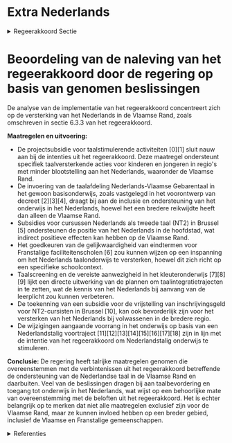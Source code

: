 # Extra Nederlands

<details>
        <summary>Regeerakkoord Sectie </summary>
        <p>6.3.3 Extra Nederlands Nederlands is de ‘maizena’ van de Rand. Daarom nemen we zowel defensieve als assertieve acties die het Nederlandstalig karakter van de Rand versterken. En dat zowel op Vlaams als op andere bestuursniveaus. Vanzelfsprekend dient de taalwetgeving dus nauwgezet gerespecteerd te worden. Maar we werken ook creatief maatregelen uit zoals de koppeling van sociale en andere voordelen aan de kennis van het Nederlands of minstens de bereidheid onze taal te leren. Wie aanspraak wil maken op voordelen van onze gemeenschap moet immers ook werkelijk deel willen uitmaken van onze gemeenschap. Bij uitstek in de Vlaamse rand zetten we in op taalintegratietrajecten, met o.a. taalbadklassen voor alle kinderen die onvoldoende Nederlands kennen om mee te kunnen in de les. We moedigen anderstalige ouders aan om hun kinderen in het Nederlands en lokaal school te laten lopen. Niet bij wijze van carrièrekeuze maar wel als uiting van de wil tot integratie van het hele gezin. Voor de ouders organiseren we in de school buiten de lesuren taalcursussen Nederlands, terwijl de kinderen worden opge-vangen. </p>
        </details> 

# Beoordeling van de naleving van het regeerakkoord door de regering op basis van genomen beslissingen

De analyse van de implementatie van het regeerakkoord concentreert zich op de versterking van het Nederlands in de Vlaamse Rand, zoals omschreven in sectie 6.3.3 van het regeerakkoord.

**Maatregelen en uitvoering:**
- De projectsubsidie voor taalstimulerende activiteiten \[0\]\[1\] sluit nauw aan bij de intenties uit het regeerakkoord. Deze maatregel ondersteunt specifiek taalversterkende acties voor kinderen en jongeren in regio's met minder blootstelling aan het Nederlands, waaronder de Vlaamse Rand.
- De invoering van de taalafdeling Nederlands-Vlaamse Gebarentaal in het gewoon basisonderwijs, zoals vastgelegd in het voorontwerp van decreet \[2\]\[3\]\[4\], draagt bij aan de inclusie en ondersteuning van het onderwijs in het Nederlands, hoewel het een bredere reikwijdte heeft dan alleen de Vlaamse Rand.
- Subsidies voor cursussen Nederlands als tweede taal (NT2) in Brussel \[5\] ondersteunen de positie van het Nederlands in de hoofdstad, wat indirect positieve effecten kan hebben op de Vlaamse Rand.
- Het goedkeuren van de gelijkwaardigheid van eindtermen voor Franstalige faciliteitenscholen \[6\] zou kunnen wijzen op een inspanning om het Nederlands taalonderwijs te versterken, hoewel dit zich richt op een specifieke schoolcontext.
- Taalscreening en de vereiste aanwezigheid in het kleuteronderwijs \[7\]\[8\]\[9\] lijkt een directe uitwerking van de plannen om taalintegratietrajecten in te zetten, wat de kennis van het Nederlands bij aanvang van de leerplicht zou kunnen verbeteren.
- De toekenning van een subsidie voor de vrijstelling van inschrijvingsgeld voor NT2-cursisten in Brussel \[10\], kan ook bevorderlijk zijn voor het versterken van het Nederlands bij volwassenen in de bredere regio.
- De wijzigingen aangaande voorrang in het onderwijs op basis van een Nederlandstalig voortraject \[11\]\[12\]\[13\]\[14\]\[15\]\[16\]\[17\]\[18\] zijn in lijn met de intentie van het regeerakkoord om Nederlandstalig onderwijs te stimuleren.

**Conclusie:**
De regering heeft talrijke maatregelen genomen die overeenstemmen met de verbintenissen uit het regeerakkoord betreffende de ondersteuning van de Nederlandse taal in de Vlaamse Rand en daarbuiten. Veel van de beslissingen dragen bij aan taalbevordering en toegang tot onderwijs in het Nederlands, wat wijst op een behoorlijke mate van overeenstemming met de beloften uit het regeerakkoord. Het is echter belangrijk op te merken dat niet alle maatregelen exclusief zijn voor de Vlaamse Rand, maar ze kunnen invloed hebben op een breder gebied, inclusief de Vlaamse en Franstalige gemeenschappen.

<details>
        <summary> Referenties</summary>
        
**[\[0\]](https://beslissingenvlaamseregering.vlaanderen.be/?search=Subsidie%20taalstimulerende%20activiteiten%20Nederlands%20in%20schoolvakanties%20en%20buitenschoolse%20opvang%20voor%20kinderen%20en%20jongeren&dateOption=select&startDate=2020-07-10T08%3A00%3A00Z&endDate=2020-07-10T08%3A00%3A00Z)** : **(2020-07-10)** Subsidie taalstimulerende activiteiten Nederlands in schoolvakanties en buitenschoolse opvang voor kinderen en jongeren 

**[\[1\]](https://beslissingenvlaamseregering.vlaanderen.be/?search=Subsidie%20taalstimulerende%20activiteiten%20Nederlands%20in%20de%20schoolvakanties%20en%20buitenschoolse%20opvang&dateOption=select&startDate=2021-06-25T08%3A00%3A00Z&endDate=2021-06-25T08%3A00%3A00Z)** : **(2021-06-25)** Subsidie taalstimulerende activiteiten Nederlands in de schoolvakanties en buitenschoolse opvang 

**[\[2\]](https://beslissingenvlaamseregering.vlaanderen.be/?search=Invoering%20taalafdeling%20Nederlands-Vlaamse%20Gebarentaal%20in%20het%20gewoon%20basisonderwijs&dateOption=select&startDate=2023-07-14T08%3A00%3A00Z&endDate=2023-07-14T08%3A00%3A00Z)** : **(2023-07-14)** Invoering taalafdeling Nederlands-Vlaamse Gebarentaal in het gewoon basisonderwijs 

**[\[3\]](https://beslissingenvlaamseregering.vlaanderen.be/?search=Invoering%20taalafdeling%20Nederlands-Vlaamse%20Gebarentaal%20in%20het%20gewoon%20basisonderwijs%3A%20voorontwerp%20van%20wijzigingsdecreet&dateOption=select&startDate=2023-10-27T08%3A00%3A00Z&endDate=2023-10-27T08%3A00%3A00Z)** : **(2023-10-27)** Invoering taalafdeling Nederlands-Vlaamse Gebarentaal in het gewoon basisonderwijs: voorontwerp van wijzigingsdecreet 

**[\[4\]](https://beslissingenvlaamseregering.vlaanderen.be/?search=Taalafdeling%20Nederlands-Vlaamse%20Gebarentaal&dateOption=select&startDate=2023-11-17T09%3A00%3A00Z&endDate=2023-11-17T09%3A00%3A00Z)** : **(2023-11-17)** Taalafdeling Nederlands-Vlaamse Gebarentaal 

**[\[5\]](https://beslissingenvlaamseregering.vlaanderen.be/?search=Subsidie%20leerlingen%20cursus%20Nederlands%20als%20tweede%20taal%20%28NT2%29%20in%20Brussel&dateOption=select&startDate=2021-12-03T09%3A00%3A00Z&endDate=2021-12-03T09%3A00%3A00Z)** : **(2021-12-03)** Subsidie leerlingen cursus Nederlands als tweede taal (NT2) in Brussel 

**[\[6\]](https://beslissingenvlaamseregering.vlaanderen.be/?search=Aanvraag%20vervangende%20eindtermen%20Franstalige%20faciliteitenscholen&dateOption=select&startDate=2020-12-18T09%3A00%3A00Z&endDate=2020-12-18T09%3A00%3A00Z)** : **(2020-12-18)** Aanvraag vervangende eindtermen Franstalige faciliteitenscholen 

**[\[7\]](https://beslissingenvlaamseregering.vlaanderen.be/?search=Taalscreening%20bij%20het%20begin%20van%20de%20leerplicht%20in%20het%20gewoon%20basisonderwijs%3A%20vastlegging%20instrument%20en%20manier%20van%20afname&dateOption=select&startDate=2021-07-09T08%3A00%3A00Z&endDate=2021-07-09T08%3A00%3A00Z)** : **(2021-07-09)** Taalscreening bij het begin van de leerplicht in het gewoon basisonderwijs: vastlegging instrument en manier van afname 

**[\[8\]](https://beslissingenvlaamseregering.vlaanderen.be/?search=Taalscreening%20bij%20begin%20leerplicht%20in%20het%20gewoon%20onderwijs%20en%20voldoende%20aanwezigheid%20van%20vijfjarigen%20in%20het%20kleuteronderwijs&dateOption=select&startDate=2021-07-16T06%3A00%3A00Z&endDate=2021-07-16T06%3A00%3A00Z)** : **(2021-07-16)** Taalscreening bij begin leerplicht in het gewoon onderwijs en voldoende aanwezigheid van vijfjarigen in het kleuteronderwijs 

**[\[9\]](https://beslissingenvlaamseregering.vlaanderen.be/?search=Taalscreening%20bij%20begin%20leerplicht%20in%20het%20gewoon%20onderwijs%20en%20voldoende%20aanwezigheid%20van%20vijfjarigen%20in%20het%20kleuteronderwijs&dateOption=select&startDate=2021-06-04T08%3A00%3A00Z&endDate=2021-06-04T08%3A00%3A00Z)** : **(2021-06-04)** Taalscreening bij begin leerplicht in het gewoon onderwijs en voldoende aanwezigheid van vijfjarigen in het kleuteronderwijs 

**[\[10\]](https://beslissingenvlaamseregering.vlaanderen.be/?search=Wijziging%20subsidiebesluit%20NT2%20Brussel&dateOption=select&startDate=2022-12-09T09%3A00%3A00Z&endDate=2022-12-09T09%3A00%3A00Z)** : **(2022-12-09)** Wijziging subsidiebesluit NT2 Brussel 

**[\[11\]](https://beslissingenvlaamseregering.vlaanderen.be/?search=Voorrangsgroepen%20leerlingen%20met%20een%20voortraject%20in%20Nederlandstalig%20basisonderwijs%20bij%20inschrijvingen%20in%20gewoon%20secundair%20onderwijs%3A%20wijzigingsdecreet&dateOption=select&startDate=2022-09-02T08%3A00%3A00Z&endDate=2022-09-02T08%3A00%3A00Z)** : **(2022-09-02)** Voorrangsgroepen leerlingen met een voortraject in Nederlandstalig basisonderwijs bij inschrijvingen in gewoon secundair onderwijs: wijzigingsdecreet 

**[\[12\]](https://beslissingenvlaamseregering.vlaanderen.be/?search=Aanpassing%20inschrijvingsrecht%20in%20het%20gewoon%20onderwijs%20binnen%20en%20buiten%20Brussel&dateOption=select&startDate=2021-07-16T06%3A00%3A00Z&endDate=2021-07-16T06%3A00%3A00Z)** : **(2021-07-16)** Aanpassing inschrijvingsrecht in het gewoon onderwijs binnen en buiten Brussel 

**[\[13\]](https://beslissingenvlaamseregering.vlaanderen.be/?search=Centraal%20tolkenbureau%20Onderwijs%20en%20Welzijn%3A%20verhoging%20persoonlijk%20contingent%20tolkuren&dateOption=select&startDate=2020-04-10T08%3A00%3A00Z&endDate=2020-04-10T08%3A00%3A00Z)** : **(2020-04-10)** Centraal tolkenbureau Onderwijs en Welzijn: verhoging persoonlijk contingent tolkuren 

**[\[14\]](https://beslissingenvlaamseregering.vlaanderen.be/?search=Plan%20Vlaamse%20Veerkracht%3A%20Toekenning%20extra%20ICT-middelen%20en%20verhoging%20aantal%20uur%20kinderverzorging&dateOption=select&startDate=2021-09-17T08%3A00%3A00Z&endDate=2021-09-17T08%3A00%3A00Z)** : **(2021-09-17)** Plan Vlaamse Veerkracht: Toekenning extra ICT-middelen en verhoging aantal uur kinderverzorging 

**[\[15\]](https://beslissingenvlaamseregering.vlaanderen.be/?search=Maatregelen%20naar%20aanleiding%20van%20de%20Oekra%C3%AFnecrisis%20op%20het%20vlak%20van%20inburgering%20en%20integratie&dateOption=select&startDate=2022-04-29T08%3A00%3A00Z&endDate=2022-04-29T08%3A00%3A00Z)** : **(2022-04-29)** Maatregelen naar aanleiding van de Oekraïnecrisis op het vlak van inburgering en integratie 

**[\[16\]](https://beslissingenvlaamseregering.vlaanderen.be/?search=Aanpassing%20inschrijvingsrecht%20in%20het%20gewoon%20onderwijs%20binnen%20en%20buiten%20Brussel&dateOption=select&startDate=2022-02-04T09%3A00%3A00Z&endDate=2022-02-04T09%3A00%3A00Z)** : **(2022-02-04)** Aanpassing inschrijvingsrecht in het gewoon onderwijs binnen en buiten Brussel 

**[\[17\]](https://beslissingenvlaamseregering.vlaanderen.be/?search=Duaal%20leren%20in%20het%20volwassenenonderwijs&dateOption=select&startDate=2020-12-04T09%3A00%3A00Z&endDate=2020-12-04T09%3A00%3A00Z)** : **(2020-12-04)** Duaal leren in het volwassenenonderwijs 

**[\[18\]](https://beslissingenvlaamseregering.vlaanderen.be/?search=Decreet%20voorrangsgroepen%20leerlingen%20met%20een%20voortraject%20in%20het%20Nederlandstalig%20basisonderwijs&dateOption=select&startDate=2022-10-28T08%3A00%3A00Z&endDate=2022-10-28T08%3A00%3A00Z)** : **(2022-10-28)** Decreet voorrangsgroepen leerlingen met een voortraject in het Nederlandstalig basisonderwijs 
        </details> 

